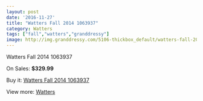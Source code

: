 ```yaml
---
layout: post
date: '2016-11-27'
title: "Watters Fall 2014 1063937"
category: Watters
tags: ["fall","watters","granddressy"]
image: http://img.granddressy.com/5106-thickbox_default/watters-fall-2014-1063937.jpg
---
```

Watters Fall 2014 1063937

On Sales: **$329.99**
<a href="https://www.granddressy.com/en/watters/4448-watters-fall-2014-1063937.html"><amp-img layout="responsive" width="600" height="600" src="//img.granddressy.com/5106-thickbox_default/watters-fall-2014-1063937.jpg" alt="Watters Fall 2014 1063937 0" /></a>

Buy it: [Watters Fall 2014 1063937](https://www.granddressy.com/en/watters/4448-watters-fall-2014-1063937.html "Watters Fall 2014 1063937")

View more: [Watters](https://www.granddressy.com/en/33-watters "Watters")